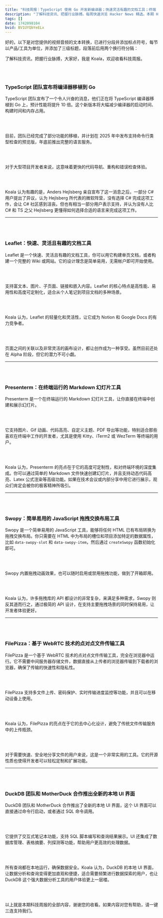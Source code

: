 ```yaml
---
title: "科技周报｜TypeScript 使用 Go 开发新编译器；快速灵活有趣的文档工具；终端 Markdown 幻灯片工具"
description: "了解科技资讯、把握行业脉搏。每周快速浏览 Hacker News 精选。本期 Hacker Newsletter 地址：https://buttondown.com/hacker-newsletter/archive/hacker-newsletter-737/"
tags: []
date: 1742098104
bvid: BV1UYQbYeELx
---
```

好的，以下是对您提供的视频音频的文本转换，已进行分段并添加标点符号，每节以产品/工具为单位，并添加了三级标题，段落前后用两个换行符分隔：

了解科技资讯，把握行业脉搏，大家好，我是 Koala，欢迎收看科技周报。

<br/>
<br/>

### TypeScript 团队宣布将编译器移植到 Go

TypeScript 团队宣布了一个令人兴奋的消息，他们正在将 TypeScript 编译器移植到 Go 上，预计性能将提升 10 倍。这个新版本将大幅减少编译器的启动时间、构建时间和内存占用。

<br/>
<br/>

目前，团队已经完成了部分功能的移植，并计划在 2025 年中发布支持命令行类型检查的预览版，年底前推出完整的语言服务。

<br/>
<br/>

对于大型项目开发者来说，这意味着更快的代码导航、重构和错误检查体验。

<br/>
<br/>

Koala 认为有趣的是，Anders Hejlsberg 亲自宣布了这一消息之后，一部分 C# 用户提出了异议，认为 Hejlsberg 所代表的微软阵营，没有选择 C# 完成这项工作，会让 C# 社区感到沮丧。但也有相当一部分用户表示支持，并认为没有人比 C# 和 TS 之父 Hejlsberg 更懂得如何选择合适的语言来完成这项工作。

---

<br/>
<br/>

### Leaflet：快速、灵活且有趣的文档工具

Leaflet 是一个快速、灵活且有趣的文档工具，你可以用它构建单页文档，或者构建一个完整的 Wiki 或网站。它的设计理念是简单易用，无需帐户即可开始使用。

<br/>
<br/>

支持富文本、图片、子页面、链接和嵌入内容。Leaflet 的核心特点是高性能、易用性和高度可定制化，适合从个人笔记到项目文档的多种场景。

<br/>
<br/>

Koala 认为，Leaflet 的轻量化和灵活性，让它成为 Notion 和 Google Docs 的有力竞争者。

<br/>
<br/>

页面之间的关联以及非常灵活的画布设计，都让创作成为一种享受。虽然目前还处在 Alpha 阶段，但它的潜力不可小觑。

---

<br/>
<br/>

### Presenterm：在终端运行的 Markdown 幻灯片工具

Presenterm 是一个在终端运行的 Markdown 幻灯片工具，让你直接在终端中创建和展示幻灯片。

<br/>
<br/>

它支持图片、Gif 动画、代码高亮、自定义主题、PDF 导出等功能，特别适合那些喜欢在终端中工作的开发者，尤其是使用 Kitty、iTerm2 或 WezTerm 等终端的用户。

<br/>
<br/>

Koala 认为，Presenterm 的亮点在于它的高度可定制性，和对终端环境的深度集成。你可以通过简单的 Markdown 文件快速创建幻灯片，并且支持动态代码高亮、Latex 公式渲染等高级功能。如果在技术会议或内部分享中用它进行展示，观众们肯定会被你的极客精神所吸引。

---

<br/>
<br/>

### Swopy：简单易用的 JavaScript 拖拽交换布局工具

Swopy 是一个简单易用的 JavaScript 工具，能够将任何 HTML 已有布局转换为拖拽交换布局。你只需要在 HTML 中为布局的槽位和项目添加特定的数据属性，比如 `data-swopy-slot` 和 `data-swopy-item`，然后通过 `createSwopy` 函数初始化即可。

<br/>
<br/>

Swopy 内置拖拽动画效果，也可以随时启用或禁用拖拽功能，做到了开箱即用。

<br/>
<br/>

Koala 认为，许多拖拽库的 API 都设计的非常复杂，来满足多种需求，Swopy 则反其道而行之，通过极简的 API 设计，在支持主要拖拽场景的同时保持易用，让开发者体验更好。

---

<br/>
<br/>

### FilePizza：基于 WebRTC 技术的点对点文件传输工具

FilePizza 是一个基于 WebRTC 技术的点对点文件传输工具，完全在浏览器中运行。它不需要中间服务器存储文件，数据直接从上传者的浏览器传输到下载者的浏览器，确保了传输的快速性和隐私性。

<br/>
<br/>

FilePizza 支持多文件上传、密码保护、实时传输进度监控等功能，并且可以在移动设备上使用。

<br/>
<br/>

Koala 认为，FilePizza 的亮点在于它的去中心化设计，避免了传统文件传输服务中的上传瓶颈。

<br/>
<br/>

对于需要快速、安全地分享文件的用户来说，这是一个非常实用的工具。它的开源性质也使得开发者可以轻松定制和扩展功能。

---

<br/>
<br/>

### DuckDB 团队和 MotherDuck 合作推出全新的本地 UI 界面

DuckDB 团队和 MotherDuck 合作推出了全新的本地 UI 界面，这个 UI 界面可以直接通过命令行启动，或者通过 SQL 命令调用。

<br/>
<br/>

它提供了交互式笔记本功能，支持 SQL 脚本编写和查询结果展示。UI 还集成了数据库管理、表格摘要、列探测等功能，帮助用户更高效的处理数据。

<br/>
<br/>

所有查询都在本地运行，确保数据安全。Koala 认为，DuckDB 的本地 UI 界面，让数据分析和查询变得更加直观和便捷，适合需要频繁进行数据探索的用户，也让 DuckDB 这个强大数据分析工具的用户体验更上一层楼。

<br/>
<br/>

以上就是本期科技周报的全部内容，谢谢您的收看。如果内容对您有帮助，请一键三连支持我们。



